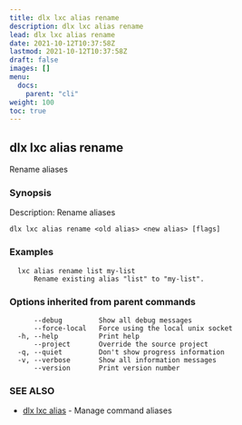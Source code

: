 ```yaml
---
title: dlx lxc alias rename
description: dlx lxc alias rename
lead: dlx lxc alias rename
date: 2021-10-12T10:37:58Z
lastmod: 2021-10-12T10:37:58Z
draft: false
images: []
menu:
  docs:
    parent: "cli"
weight: 100
toc: true
---
```

## dlx lxc alias rename

Rename aliases

### Synopsis

Description:
  Rename aliases



```
dlx lxc alias rename <old alias> <new alias> [flags]
```

### Examples

```
  lxc alias rename list my-list
      Rename existing alias "list" to "my-list".
```

### Options inherited from parent commands

```
      --debug         Show all debug messages
      --force-local   Force using the local unix socket
  -h, --help          Print help
      --project       Override the source project
  -q, --quiet         Don't show progress information
  -v, --verbose       Show all information messages
      --version       Print version number
```

### SEE ALSO

* [dlx lxc alias](/docs/cmd/dlx_lxc_alias)	 - Manage command aliases

